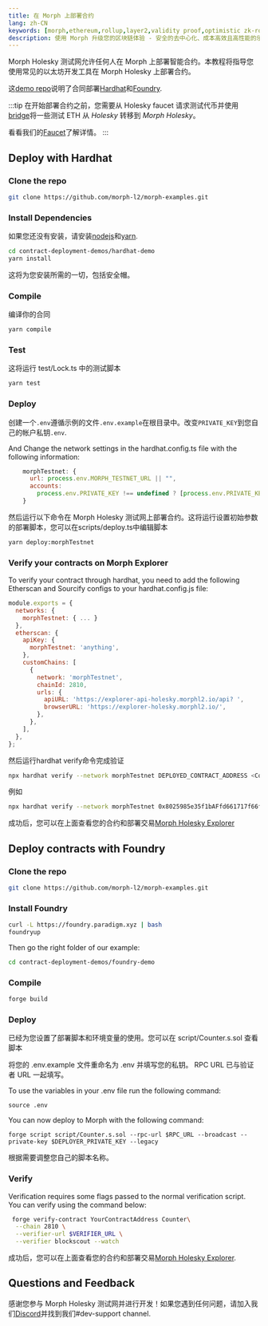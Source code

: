 ```yaml
---
title: 在 Morph 上部署合约
lang: zh-CN
keywords: [morph,ethereum,rollup,layer2,validity proof,optimistic zk-rollup]
description: 使用 Morph 升级您的区块链体验 - 安全的去中心化、成本高效且高性能的乐观 zk-rollup 解决方案。现在就试试吧！
---
```





Morph Holesky 测试网允许任何人在 Morph 上部署智能合约。本教程将指导您使用常见的以太坊开发工具在 Morph Holesky 上部署合约。

这[demo repo](https://github.com/morph-l2/morph-examples/tree/main/contract-deployment-demos)说明了合同部署[Hardhat](https://hardhat.org/)和[Foundry](https://github.com/foundry-rs/foundry).

:::tip
在开始部署合约之前，您需要从 Holesky faucet 请求测试代币并使用
[bridge](https://bridge-holesky.morphl2.io)将一些测试 ETH 从 _Holesky_ 转移到 _Morph Holesky_。

看看我们的[Faucet](../../quick-start/3-faucet.md)了解详情。
:::

<!--

## Deploy contracts with Remix

-->


## Deploy with Hardhat

### Clone the repo

```bash
git clone https://github.com/morph-l2/morph-examples.git
```

### Install Dependencies

如果您还没有安装，请安装[nodejs](https://nodejs.org/en/download/)和[yarn](https://classic.yarnpkg.com/lang/en/docs/install).

```bash
cd contract-deployment-demos/hardhat-demo
yarn install
```
这将为您安装所需的一切，包括安全帽。


### Compile

编译你的合同

```bash
yarn compile
```

### Test

这将运行 test/Lock.ts 中的测试脚本

```bash
yarn test
```

### Deploy

创建一个`.env`遵循示例的文件`.env.example`在根目录中。改变`PRIVATE_KEY`到您自己的帐户私钥`.env`.

 And Change the network settings in the hardhat.config.ts file with the following information:

```javascript
    morphTestnet: {
      url: process.env.MORPH_TESTNET_URL || "",
      accounts:
        process.env.PRIVATE_KEY !== undefined ? [process.env.PRIVATE_KEY] : [],
    }
   ```
然后运行以下命令在 Morph Holesky 测试网上部署合约。这将运行设置初始参数的部署脚本，您可以在scripts/deploy.ts中编辑脚本

```bash
yarn deploy:morphTestnet
```

### Verify your contracts on Morph Explorer

To verify your contract through hardhat, you need to add the following Etherscan and Sourcify configs to your hardhat.config.js file:

```javascript
module.exports = {
  networks: {
    morphTestnet: { ... }
  },
  etherscan: {
    apiKey: {
      morphTestnet: 'anything',
    },
    customChains: [
      {
        network: 'morphTestnet',
        chainId: 2810,
        urls: {
          apiURL: 'https://explorer-api-holesky.morphl2.io/api? ',
          browserURL: 'https://explorer-holesky.morphl2.io/',
        },
      },
    ],
  },
};
```
然后运行hardhat verify命令完成验证

```bash
npx hardhat verify --network morphTestnet DEPLOYED_CONTRACT_ADDRESS <ConstructorParameter>
```

例如

```bash
npx hardhat verify --network morphTestnet 0x8025985e35f1bAFfd661717f66fC5a434417448E '0.00001'
```


成功后，您可以在上面查看您的合约和部署交易[Morph Holesky Explorer](https://explorer-holesky.morphl2.io)


## Deploy contracts with Foundry

### Clone the repo

```bash
git clone https://github.com/morph-l2/morph-examples.git
```

### Install Foundry
```bash
curl -L https://foundry.paradigm.xyz | bash
foundryup
```

Then go the right folder of our example:

```bash
cd contract-deployment-demos/foundry-demo
```

### Compile

```bash
forge build
```
### Deploy

已经为您设置了部署脚本和环境变量的使用。您可以在 script/Counter.s.sol 查看脚本

将您的 .env.example 文件重命名为 .env 并填写您的私钥。 RPC URL 已与验证者 URL 一起填写。

To use the variables in your .env file run the following command: 

```shell
source .env
```

You can now deploy to Morph with the following command: 

```shell
forge script script/Counter.s.sol --rpc-url $RPC_URL --broadcast --private-key $DEPLOYER_PRIVATE_KEY --legacy
```

根据需要调整您自己的脚本名称。

### Verify 

Verification requires some flags passed to the normal verification script. You can verify using the command below:

```bash
 forge verify-contract YourContractAddress Counter\
  --chain 2810 \
  --verifier-url $VERIFIER_URL \
  --verifier blockscout --watch
```

成功后，您可以在上面查看您的合约和部署交易[Morph Holesky Explorer](https://explorer-holesky.morphl2.io).


## Questions and Feedback

感谢您参与 Morph Holesky 测试网并进行开发！如果您遇到任何问题，请加入我们[Discord](https://discord.com/invite/L2Morph)并找到我们#dev-support channel.


